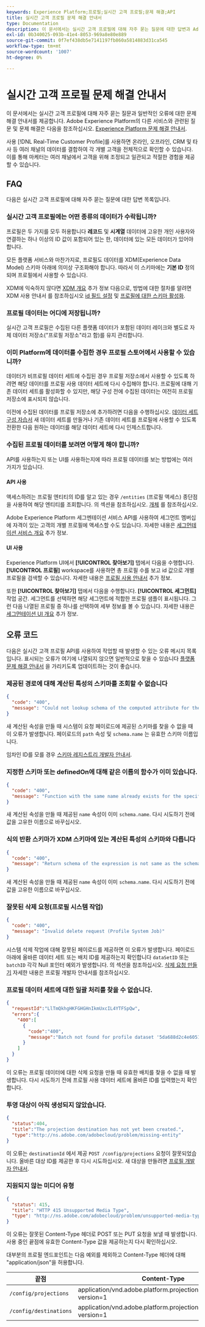 ```yaml
---
keywords: Experience Platform;프로필;실시간 고객 프로필;문제 해결;API
title: 실시간 고객 프로필 문제 해결 안내서
type: Documentation
description: 이 문서에서는 실시간 고객 프로필에 대해 자주 묻는 질문에 대한 답변과 Adobe Experience Platform을 사용하여 프로필 데이터를 작업할 때 일반적인 오류에 대한 문제 해결 안내서를 제공합니다.
exl-id: 0b340025-093b-41e4-8053-969a8e80e889
source-git-commit: 0f7ef438db5e7141197fb860a5814883d31ca545
workflow-type: tm+mt
source-wordcount: '1007'
ht-degree: 0%

---
```


# 실시간 고객 프로필 문제 해결 안내서

이 문서에서는 실시간 고객 프로필에 대해 자주 묻는 질문과 일반적인 오류에 대한 문제 해결 안내서를 제공합니다. Adobe Experience Platform의 다른 서비스와 관련된 질문 및 문제 해결은 다음을 참조하십시오. [Experience Platform 문제 해결 안내서](../landing/troubleshooting.md).

사용 [!DNL Real-Time Customer Profile]를 사용하면 온라인, 오프라인, CRM 및 타사 등 여러 채널의 데이터를 결합하여 각 개별 고객을 전체적으로 확인할 수 있습니다. 이를 통해 마케터는 여러 채널에서 고객을 위해 조정되고 일관되고 적절한 경험을 제공할 수 있습니다.

## FAQ

다음은 실시간 고객 프로필에 대해 자주 묻는 질문에 대한 답변 목록입니다.

### 실시간 고객 프로필에는 어떤 종류의 데이터가 수락됩니까?

프로필은 두 가지를 모두 허용합니다 **레코드** 및 **시계열** 데이터에 고유한 개인 사용자와 연결하는 하나 이상의 ID 값이 포함되어 있는 한, 데이터에 있는 모든 데이터가 있어야 합니다.

모든 플랫폼 서비스와 마찬가지로, 프로필도 데이터를 XDM(Experience Data Model) 스키마 아래에 의미상 구조화해야 합니다. 따라서 이 스키마에는 **기본 ID** 정의되며 프로필에서 사용할 수 있습니다.

XDM에 익숙하지 않다면 [XDM 개요](../xdm/home.md) 추가 정보 다음으로, 방법에 대한 절차를 알려면 XDM 사용 안내서 를 참조하십시오 [id 필드 설정](../xdm/tutorials/create-schema-ui.md#identity-field) 및 [프로필에 대한 스키마 활성화](../xdm/tutorials/create-schema-ui.md#profile).

### 프로필 데이터는 어디에 저장됩니까?

실시간 고객 프로필은 수집된 다른 플랫폼 데이터가 포함된 데이터 레이크와 별도로 자체 데이터 저장소(&quot;프로필 저장소&quot;라고 함)를 유지 관리합니다.

### 이미 Platform에 데이터를 수집한 경우 프로필 스토어에서 사용할 수 있습니까?

데이터가 비프로필 데이터 세트에 수집된 경우 프로필 저장소에서 사용할 수 있도록 하려면 해당 데이터를 프로필 사용 데이터 세트에 다시 수집해야 합니다. 프로필에 대해 기존 데이터 세트를 활성화할 수 있지만, 해당 구성 전에 수집된 데이터는 여전히 프로필 저장소에 표시되지 않습니다.

이전에 수집된 데이터를 프로필 저장소에 추가하려면 다음을 수행하십시오. [데이터 세트 구성 자습서](./tutorials/dataset-configuration.md) 새 데이터 세트를 만들거나 기존 데이터 세트를 프로필에 사용할 수 있도록 전환한 다음 원하는 데이터를 해당 데이터 세트에 다시 인제스트합니다.

### 수집된 프로필 데이터를 보려면 어떻게 해야 합니까?

API를 사용하는지 또는 UI를 사용하는지에 따라 프로필 데이터를 보는 방법에는 여러 가지가 있습니다.

#### API 사용

액세스하려는 프로필 엔티티의 ID를 알고 있는 경우 `/entities` (프로필 액세스) 종단점을 사용하여 해당 엔티티를 조회합니다. 의 섹션을 참조하십시오. [개체](./api/entities.md) 를 참조하십시오.

Adobe Experience Platform 세그멘테이션 서비스 API를 사용하여 세그먼트 멤버십에 자격이 있는 고객의 개별 프로필에 액세스할 수도 있습니다. 자세한 내용은 [세그먼테이션 서비스 개요](../segmentation/home.md) 추가 정보.

#### UI 사용

Experience Platform UI에서 **[!UICONTROL 찾아보기]** 탭에서 다음을 수행합니다. **[!UICONTROL 프로필]** workspace를 사용하면 총 프로필 수를 보고 id 값으로 개별 프로필을 검색할 수 있습니다. 자세한 내용은 [프로필 사용 안내서](./ui/user-guide.md) 추가 정보.

또한 **[!UICONTROL 찾아보기]** 탭에서 다음을 수행합니다. **[!UICONTROL 세그먼트]** 작업 공간. 세그먼트를 선택하면 해당 세그먼트에 적합한 프로필 샘플이 표시됩니다. 그런 다음 나열된 프로필 중 하나를 선택하여 세부 정보를 볼 수 있습니다. 자세한 내용은 [세그먼테이션 UI 개요](../segmentation/ui/overview.md) 추가 정보.

## 오류 코드

다음은 실시간 고객 프로필 API를 사용하여 작업할 때 발생할 수 있는 오류 메시지 목록입니다. 표시되는 오류가 여기에 나열되지 않으면 일반적으로 찾을 수 있습니다 [플랫폼 문제 해결 안내서](../landing/troubleshooting.md) 을 가리키도록 업데이트하는 것이 좋습니다.

### 제공된 경로에 대해 계산된 특성의 스키마를 조회할 수 없습니다

```json
{
  "code": "400",
  "message": "Could not lookup schema of the computed attribute for the provided path"
}
```

새 계산된 속성을 만들 때 시스템이 요청 페이로드에 제공된 스키마를 찾을 수 없을 때 이 오류가 발생합니다. 페이로드의 `path` 속성 및 `schema.name` 는 유효한 스키마 이름입니다.

임차인 ID를 모를 경우 [스키마 레지스트리 개발자 안내서](../xdm/api/getting-started.md).

### 지정한 스키마 또는 definedOn에 대해 같은 이름의 함수가 이미 있습니다.

```json
{
  "code": "400",
  "message": "Function with the same name already exists for the specified schema or definedOn"
}
```

새 계산된 속성을 만들 때 제공된 `name` 속성이 이미 `schema.name`. 다시 시도하기 전에 값을 고유한 이름으로 바꾸십시오.

### 식의 반환 스키마가 XDM 스키마에 있는 계산된 특성의 스키마와 다릅니다

```json
{
  "code": "400",
  "message": "Return schema of the expression is not same as the schema of the computed attribute in the XDM schema"
}
```

새 계산된 속성을 만들 때 제공된 `name` 속성이 이미 `schema.name`. 다시 시도하기 전에 값을 고유한 이름으로 바꾸십시오.

### 잘못된 삭제 요청(프로필 시스템 작업)

```json
{
  "code": "400",
  "message": "Invalid delete request (Profile System Job)"
}
```

시스템 삭제 작업에 대해 잘못된 페이로드를 제공하면 이 오류가 발생합니다. 페이로드 아래에 올바른 데이터 세트 또는 배치 ID를 제공하는지 확인합니다 `dataSetID` 또는 `batchID` 각각 Null 포인터 예외가 발생합니다. 의 섹션을 참조하십시오. [삭제 요청 만들기](./api/profile-system-jobs.md#create-a-delete-request) 자세한 내용은 프로필 개발자 안내서를 참조하십시오.

### 프로필 데이터 세트에 대한 일괄 처리를 찾을 수 없습니다.

```json
{
  "requestId":"LlTmQkhgHKFGHGHnIkmUxcIL4YTFSpQw",
  "errors":{
    "400":[
      {
        "code":"400",
        "message":"Batch not found for profile dataset '5da688d2c4e60518ad25b7b1'"
      }
    ]
  }
}
```

이 오류는 프로필 데이터에 대한 삭제 요청을 만들 때 유효한 배치를 찾을 수 없을 때 발생합니다. 다시 시도하기 전에 프로필 사용 데이터 세트에 올바른 ID를 입력했는지 확인합니다.

### 투영 대상이 아직 생성되지 않았습니다.

```json
{
  "status":404,
  "title":"The projection destination has not yet been created.",
  "type":"http://ns.adobe.com/adobecloud/problem/missing-entity"
}
```

이 오류는 `destinationId` 에서 제공 `POST /config/projections` 요청이 잘못되었습니다. 올바른 대상 ID를 제공한 후 다시 시도하십시오. 새 대상을 만들려면 [프로필 개발자 안내서](./api/edge-projections.md#create-a-destination).

### 지원되지 않는 미디어 유형

```json
{
  "status": 415,
  "title": "HTTP 415 Unsupported Media Type",
  "type": "http://ns.adobe.com/adobecloud/problem/unsupported-media-type"
}
```

이 오류는 잘못된 Content-Type 헤더로 POST 또는 PUT 요청을 보낼 때 발생합니다. 사용 중인 끝점에 유효한 Content-Type 값을 제공하는지 다시 확인하십시오.

대부분의 프로필 엔드포인트는 다음 예외를 제외하고 Content-Type 헤더에 대해 &quot;application/json&quot;을 허용합니다.

| 끝점 | Content-Type |
| --- | --- |
| `/config/projections` | application/vnd.adobe.platform.projectionConfig+json; version=1 |
| `/config/destinations` | application/vnd.adobe.platform.projectionDestination+json; version=1 |
